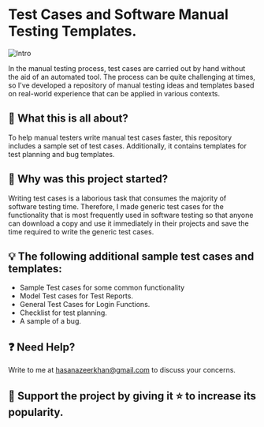 # Test Cases and Software Manual Testing Templates.

![Intro](https://user-images.githubusercontent.com/121660086/211140364-5ce5ecdf-24a4-469d-9262-46a2c8437f62.png)


In the manual testing process, test cases are carried out by hand without the aid of an automated tool. The process can be quite challenging at times, so I've developed a repository of manual testing ideas and templates based on real-world experience that can be applied in various contexts.

## :loudspeaker: What this is all about?
To help manual testers write manual test cases faster, this repository includes a sample set of test cases. Additionally, it contains templates for test planning and bug templates.

## 🎯 Why was this project started?
Writing test cases is a laborious task that consumes the majority of software testing time. Therefore, I made generic test cases for the functionality that is most frequently used in software testing so that anyone can download a copy and use it immediately in their projects and save the time required to write the generic test cases.


## :bulb: The following additional sample test cases and templates:
- Sample Test cases for some common functionality
- Model Test cases for Test Reports.
- General Test Cases for Login Functions.
- Checklist for test planning.
- A sample of a bug.

## :question: Need Help?
Write to me at hasanazeerkhan@gmail.com to discuss your concerns.

## :rocket: Support the project by giving it :star: to increase its popularity. 
